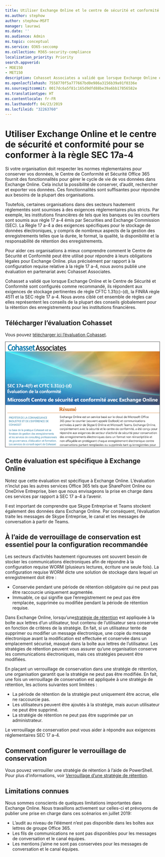 ```yaml
---
title: Utiliser Exchange Online et le centre de sécurité et conformité pour se conformer à la règle SEC 17a-4
ms.author: stephow
author: stephow-MSFT
manager: laurawi
ms.date: ''
ms.audience: Admin
ms.topic: conceptual
ms.service: O365-seccomp
ms.collection: M365-security-compliance
localization_priority: Priority
search.appverid:
- MOE150
- MET150
description: Cohasset Associates a validé que lorsque Exchange Online et le centre de sécurité et conformité sont configurés comme recommandé, ils répondent aux exigences de stockage pertinentes de règle CFTC 1.31(c)-(d), FINRA règle 4511 et SEC règle 17 a-4. Vous pouvez télécharger l’évaluation.
ms.openlocfilehash: 7558770f5a777667bd0e986a3156b39a91f0336e
ms.sourcegitcommit: 0017dc6a5f81c165d9dfd88be39a6bb17856582e
ms.translationtype: HT
ms.contentlocale: fr-FR
ms.lasthandoff: 04/23/2019
ms.locfileid: "32263760"
---
```

# <a name="use-exchange-online-and-the-security--compliance-center-to-comply-with-sec-rule-17a-4"></a>Utiliser Exchange Online et le centre de sécurité et conformité pour se conformer à la règle SEC 17a-4

Si votre organisation doit respecter les normes réglementaires pour conserver vos données, le Centre de Conformité et Sécurité Office 365 fournit des fonctionnalités pour gérer le cycle de vie de vos données dans Exchange Online. Cela inclut la possibilité de conserver, d’audit, rechercher et exporter vos données. Ces fonctionnalités sont suffisantes pour répondre aux besoins de la plupart des organisations.

Toutefois, certaines organisations dans des secteurs hautement réglementés sont soumises à des exigences réglementaires plus stricts. Par exemple, les institutions financières de tels que les banques ou les courtiers sont soumis aux règle 17 a-4 émis par Securities and Exchange Commission (SEC). La Règle 17 a-4 a des exigences spécifiques pour le stockage de données électroniques, y compris de nombreux aspects de la gestion des enregistrements telles que la durée, le format, la qualité, la disponibilité et la responsabilité de rétention des enregistrements.

Pour aider ces organisations à mieux comprendre comment le Centre de Sécurité et Conformité peut être utilisé pour répondre à leurs obligations légales pour Exchange Online. plus précisément par rapport à la configuration requise relative à la règle 17 a-4, nous avons publié une évaluation en partenariat avec Cohasset Associates.

Cohasset a validé que lorsque Exchange Online et le Centre de Sécurité et Conformité sont configurés comme recommandé, ils répondent aux exigences de stockage pertinentes de règle CFTC 1.31(c)-(d), la FINRA règle 4511 et la SEC règle 17 a-4.  Nous avons ciblé cet ensemble de règles car elles représentent les conseils de la plupart des conseils globalement pour la rétention des enregistrements pour les institutions financières.

## <a name="download-the-cohasset-assessment"></a>Télécharger l’évaluation Cohasset

Vous pouvez [télécharger ici l’évaluation Cohasset](https://servicetrust.microsoft.com/ViewPage/TrustDocuments?command=Download&downloadType=Document&downloadId=9fa8349d-a0c9-47d9-93ad-472aa0fa44ec&docTab=6d000410-c9e9-11e7-9a91-892aae8839ad_FAQ_and_White_Papers).

![La page de titre de l’évaluation téléchargeable par Cohasset Associates](media/cohasset-associates-assessment.png)

## <a name="this-assessment-is-specific-to-exchange-online"></a>Cette évaluation est spécifique à Exchange Online

Notez que cette évaluation est spécifique à Exchange Online. L’évaluation n’inclut pas les autres services Office 365 tels que SharePoint Online ou OneDrive Entreprise, bien que nous envisageons la prise en charge dans ces services par rapport à SEC 17 a-4 à l’avenir.

Il est important de comprendre que Skype Entreprise et Teams stockent également des données dans Exchange Online.  Par conséquent, l’évaluation traite les messages de Skype Entreprise, le canal et les messages de conversation à partir de Teams.

## <a name="using-preservation-lock-is-key-to-the-recommended-configuration"></a>À l’aide de verrouillage de conservation est essentiel pour la configuration recommandée

Les secteurs d’activités hautement rigoureuses ont souvent besoin de stocker les communications électroniques afin de répondre à la configuration requise WORM (plusieurs lectures, écriture une seule fois). La configuration requise WORM dicte une solution de stockage dans lequel un enregistrement doit être :

- Conservée pendant une période de rétention obligatoire qui ne peut pas être raccourcie uniquement augmentée.
- Immuable, ce qui signifie que l’enregistrement ne peut pas être remplacée, supprimée ou modifiée pendant la période de rétention requise.

Dans Exchange Online, lorsqu’une[stratégie de rétention](retention-policies.md) est appliquée à la boîte aux lettres d’un utilisateur, tout contenu de l’utilisateur sera conservée en fonction de critères de la stratégie. En fait, si un utilisateur tente de supprimer ou modifier un message électronique, une copie du message électronique avant la modification est effectuée et conservée dans un emplacement sécurisé, masqué dans la boîte aux lettres de l’utilisateur. Les stratégies de rétention peuvent vous assurer qu’une organisation conserve les communications électroniques, mais ces stratégies peuvent être modifiées.

En plaçant un verrouillage de conservation dans une stratégie de rétention, une organisation garantit que la stratégie ne peut pas être modifiée. En fait, une fois un verrouillage de conservation est appliquée à une stratégie de rétention, les actions suivantes sont limitées :

- La période de rétention de la stratégie peut uniquement être accrue, elle ne raccourcie pas.
- Les utilisateurs peuvent être ajoutés à la stratégie, mais aucun utilisateur ne peut être supprimé.
- La stratégie de rétention ne peut pas être supprimée par un administrateur.

Le verrouillage de conservation peut vous aider à répondre aux exigences réglementaires SEC 17 a-4.

## <a name="how-to-set-up-preservation-lock"></a>Comment configurer le verrouillage de conservation

Vous pouvez verrouiller une stratégie de rétention à l’aide de PowerShell. Pour plus d’informations, voir [Verrouillage d’une stratégie de rétention](retention-policies.md#locking-a-retention-policy).

## <a name="known-limitations"></a>Limitations connues

Nous sommes conscients de quelques limitations importantes dans Exchange Online. Nous travaillons activement sur celles-ci et prévoyons de publier une prise en charge dans ces scénarios en juillet 2019:

- L’audit au niveau de l’élément n’est pas disponible dans les boîtes aux lettres de groupe Office 365.
- Les fils de communications ne sont pas disponibles pour les messages de conversation et le canal équipes.
- Les mentions j’aime ne sont pas conservées pour les messages de conversation et le canal équipes.
